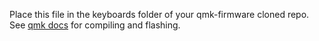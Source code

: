 Place this file in the keyboards folder of your qmk-firmware cloned repo.
See [qmk docs](https://docs.qmk.fm/newbs_building_firmware) for compiling and flashing.
